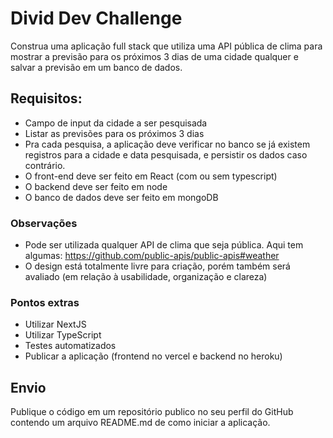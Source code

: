 # Divid Dev Challenge  
  
Construa uma aplicação full stack que utiliza uma API pública de clima para mostrar a previsão para os próximos 3 dias de uma cidade qualquer e salvar a previsão em um banco de dados.  

## Requisitos:  
- Campo de input da cidade a ser pesquisada
- Listar as previsões para os próximos 3 dias
- Pra cada pesquisa, a aplicação deve verificar no banco se já existem registros para a cidade e data pesquisada, e persistir os dados caso contrário.
- O front-end deve ser feito em React (com ou sem typescript)
- O backend deve ser feito em node
- O banco de dados deve ser feito em mongoDB
  
### Observações  
- Pode ser utilizada qualquer API de clima que seja pública. Aqui tem algumas: https://github.com/public-apis/public-apis#weather
- O design está totalmente livre para criação, porém também será avaliado (em relação à usabilidade, organização e clareza)
  
### Pontos extras  
- Utilizar NextJS
- Utilizar TypeScript
- Testes automatizados
- Publicar a aplicação (frontend no vercel e backend no heroku)
  
## Envio  
Publique o código em um repositório publico no seu perfil do GitHub contendo um arquivo README.md de como iniciar a aplicação.
